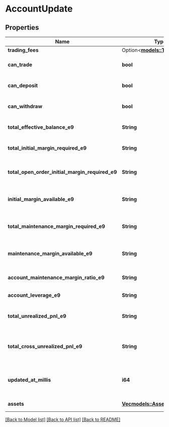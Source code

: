 # AccountUpdate

## Properties

Name | Type | Description | Notes
------------ | ------------- | ------------- | -------------
**trading_fees** | Option<[**models::TradingFees1**](TradingFees_1.md)> |  | [optional]
**can_trade** | **bool** | Indicates if trading is enabled. | 
**can_deposit** | **bool** | Indicates if deposits are enabled. | 
**can_withdraw** | **bool** | Indicates if withdrawals are enabled. | 
**total_effective_balance_e9** | **String** | The total effective balance. | 
**total_initial_margin_required_e9** | **String** | The total initial margin required. | 
**total_open_order_initial_margin_required_e9** | **String** | The initial margin required for open orders. | 
**initial_margin_available_e9** | **String** | The available initial margin. | 
**total_maintenance_margin_required_e9** | **String** | The total maintenance margin required. | 
**maintenance_margin_available_e9** | **String** | The available maintenance margin. | 
**account_maintenance_margin_ratio_e9** | **String** | The maintenance margin ratio. | 
**account_leverage_e9** | **String** | The account leverage. | 
**total_unrealized_pnl_e9** | **String** | The total unrealized profit and loss. | 
**total_cross_unrealized_pnl_e9** | **String** | The total cross unrealized profit and loss. | 
**updated_at_millis** | **i64** | The timestamp of the last update in milliseconds. | 
**assets** | [**Vec<models::Asset2>**](Asset_2.md) | The list of assets. | 

[[Back to Model list]](../README.md#documentation-for-models) [[Back to API list]](../README.md#documentation-for-api-endpoints) [[Back to README]](../README.md)


